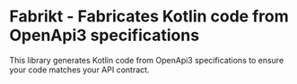 # Fabrikt - Fabricates Kotlin code from OpenApi3 specifications

This library generates Kotlin code from OpenApi3 specifications to ensure your code matches your API contract.
